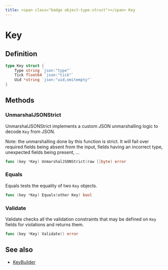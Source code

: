 ```yaml
---
title: <span class="badge object-type-struct"></span> Key
---
```

# <span class="badge object-type-struct"></span> Key

## Definition

```go
type Key struct {
    Type string `json:"type"`
    Tick float64 `json:"tick"`
    Uid *string `json:"uid,omitempty"`
}
```
## Methods

### <span class="badge object-method"></span> UnmarshalJSONStrict

UnmarshalJSONStrict implements a custom JSON unmarshalling logic to decode `Key` from JSON.

Note: the unmarshalling done by this function is strict. It will fail over required fields being absent from the input, fields having an incorrect type, unexpected fields being present, …

```go
func (key *Key) UnmarshalJSONStrict(raw []byte) error
```

### <span class="badge object-method"></span> Equals

Equals tests the equality of two `Key` objects.

```go
func (key *Key) Equals(other Key) bool
```

### <span class="badge object-method"></span> Validate

Validate checks all the validation constraints that may be defined on `Key` fields for violations and returns them.

```go
func (key *Key) Validate() error
```

## See also

 * <span class="badge builder"></span> [KeyBuilder](./builder-KeyBuilder.md)
